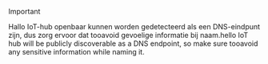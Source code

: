 > [!IMPORTANT]
> <span data-ttu-id="be87a-101">Hallo IoT-hub openbaar kunnen worden gedetecteerd als een DNS-eindpunt zijn, dus zorg ervoor dat tooavoid gevoelige informatie bij naam.</span><span class="sxs-lookup"><span data-stu-id="be87a-101">hello IoT hub will be publicly discoverable as a DNS endpoint, so make sure tooavoid any sensitive information while naming it.</span></span>
>
